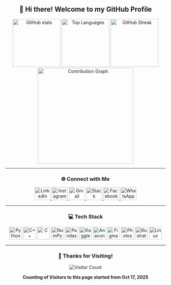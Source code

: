 <div align="center">

## 👋 Hi there! Welcome to my GitHub Profile

<!-- GitHub Stats -->
<img src="https://github-readme-stats.vercel.app/api?username=sheikh-talha01&show_icons=true&include_all_commits=true&theme=nightowl&hide_border=false&cache_seconds=86400" height="150" alt="GitHub stats" />
<img src="https://github-readme-stats.vercel.app/api/top-langs/?username=sheikh-talha01&layout=compact&langs_count=8&theme=nightowl&hide_border=false&cache_seconds=86400" height="150" alt="Top Languages" />
<img src="https://streak-stats.demolab.com?user=sheikh-talha01&theme=nightowl&hide_border=false" height="150" alt="GitHub Streak" />

<!-- Contribution Graph -->
<img src="https://github-readme-activity-graph.vercel.app/graph?username=sheikh-talha01&bg_color=0d1117&color=9cf&line=58a6ff&point=ffffff&area=true&hide_border=false&theme=nightowl" height="300" alt="Contribution Graph" />

</div>

---

<div align="center">

### 🌐 Connect with Me

<a href="https://www.linkedin.com/in/talha-sheikh-a7734b185/" target="_blank">
  <img src="https://raw.githubusercontent.com/maurodesouza/profile-readme-generator/master/src/assets/icons/social/linkedin/default.svg" width="50" height="40" alt="LinkedIn" />
</a>
<a href="https://www.instagram.com/talha_sheikh____/" target="_blank">
  <img src="https://raw.githubusercontent.com/maurodesouza/profile-readme-generator/master/src/assets/icons/social/instagram/default.svg" width="50" height="40" alt="Instagram" />
</a>
<a href="mailto:talhasheikh5257@gmail.com" target="_blank">
  <img src="https://raw.githubusercontent.com/maurodesouza/profile-readme-generator/master/src/assets/icons/social/gmail/default.svg" width="50" height="40" alt="Gmail" />
</a>
<a href="https://stackoverflow.com/users/26425811/talha-sheikh" target="_blank">
  <img src="https://raw.githubusercontent.com/maurodesouza/profile-readme-generator/master/src/assets/icons/social/stackoverflow/default.svg" width="50" height="40" alt="Stack Overflow" />
</a>
<a href="https://www.facebook.com/talha.sheikh.562114" target="_blank">
  <img src="https://raw.githubusercontent.com/maurodesouza/profile-readme-generator/master/src/assets/icons/social/facebook/default.svg" width="50" height="40" alt="Facebook" />
</a>
<a href="https://wa.me/923140558091" target="_blank">
  <img src="https://raw.githubusercontent.com/maurodesouza/profile-readme-generator/master/src/assets/icons/social/whatsapp/default.svg" width="50" height="40" alt="WhatsApp" />
</a>

</div>

---

<div align="center">

### 💻 Tech Stack

<img src="https://cdn.jsdelivr.net/gh/devicons/devicon/icons/python/python-original.svg" height="40" alt="Python" />
<img src="https://cdn.jsdelivr.net/gh/devicons/devicon/icons/cplusplus/cplusplus-original.svg" height="40" alt="C++" />
<img src="https://cdn.jsdelivr.net/gh/devicons/devicon/icons/c/c-original.svg" height="40" alt="C" />
<img src="https://cdn.jsdelivr.net/gh/devicons/devicon/icons/numpy/numpy-original.svg" height="40" alt="NumPy" />
<img src="https://cdn.jsdelivr.net/gh/devicons/devicon/icons/pandas/pandas-original.svg" height="40" alt="Pandas" />
<img src="https://cdn.jsdelivr.net/gh/devicons/devicon/icons/kaggle/kaggle-original.svg" height="40" alt="Kaggle" />
<img src="https://cdn.jsdelivr.net/gh/devicons/devicon/icons/anaconda/anaconda-original.svg" height="40" alt="Anaconda" />
<img src="https://cdn.jsdelivr.net/gh/devicons/devicon/icons/figma/figma-original.svg" height="40" alt="Figma" />
<img src="https://cdn.jsdelivr.net/gh/devicons/devicon/icons/photoshop/photoshop-plain.svg" height="40" alt="Photoshop" />
<img src="https://cdn.jsdelivr.net/gh/devicons/devicon/icons/illustrator/illustrator-plain.svg" height="40" alt="Illustrator" />
<img src="https://cdn.jsdelivr.net/gh/devicons/devicon/icons/linux/linux-original.svg" height="40" alt="Linux" />

</div>

---

<div align="center">

### 🖤 Thanks for Visiting!

<img src="https://hits.sh/github.com/sheikh-talha01.svg?label=Visitors&color=blue&logo=github" alt="Visitor Count" />

<b>Counting of Visitors to this page started from Oct 17, 2025</b>

</div>
